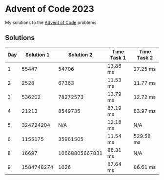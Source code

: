 # Advent of Code 2023

My solutions to the [Advent of Code](https://adventofcode.com/2023) problems.

## Solutions

| Day | Solution 1 | Solution 2 | Time Task 1 | Time Task 2 |
| --- | ---------- | ---------- | ----------- | ----------- |
| 1   | 55447      | 54706      | 13.86 ms    | 27.25 ms    |
| 2   | 2528       | 67363      | 11.53 ms    | 11.77 ms    |
| 3   | 536202     | 78272573   | 13.79 ms    | 12.72 ms    |
| 4   | 21213      | 8549735    | 87.19 ms    | 83.97 ms    |
| 5   | 324724204  | N/A        | 12.18 ms    | N/A         |
| 6   | 1155175    | 35961505   | 11.54 ms    | 529.58 ms   |
| 8   | 16697      | 10668805667831 | 88.31 ms | N/A        |
| 9   | 1584748274 | 1026       | 87.64 ms    | 86.61 ms    |
